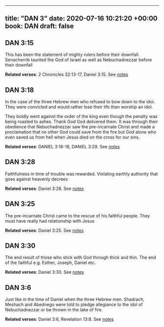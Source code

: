 
---
title: "DAN 3"
date: 2020-07-16 10:21:20 +00:00
book: DAN
draft: false
---

## DAN 3:15

This has been the statement of mighty rulers before their downfall. Senacherrib taunted the God of Israel as well as Nebuchadnezzar before their downfall

**Related verses**: 2 Chronicles 32:13-17, Daniel 3:15. See [notes](https://my.bible.com/notes/3474887589155823939)


## DAN 3:18

In the case of the three Hebrew men who refused to bow down to the idol. They were convicted and would rather lose their life than worship an idol.

They boldly went against the order of the king even though the penalty was being roasted to ashes. Thank God God delivered them. It was through their obedience that Nebuchadnezzar saw the pre-incarnate Christ and made a proclamation that no other God could save from the fire but God alone who even saved us from hell when Jesus died on the cross for our sins.

**Related verses**: DANIEL 3:16-18, DANIEL 3:29. See [notes](https://my.bible.com/notes/2794772332664315998)


## DAN 3:28

Faithfulness in time of trouble was rewarded. Violating earthly authority that goes against heavenly decrees

**Related verses**: Daniel 3:28. See [notes](https://my.bible.com/notes/3617613995588706754)


## DAN 3:25

The pre-incarnate Christ came to the rescue of his faithful people. They must have really had relationship with Jesus

**Related verses**: Daniel 3:25. See [notes](https://my.bible.com/notes/3617613578481951168)


## DAN 3:30

The end result of those who stick with God through thick and thin. The end of the faithful e.g. Esther, Joseph, Daniel etc.

**Related verses**: Daniel 3:30. See [notes](https://my.bible.com/notes/3617613006345331132)


## DAN 3:6

Just like in the time of Daniel when the three Hebrew men. Shadrach, Meshach and Abednego were told to pledge allegiance to the idol of Nebuchadnezzar or be thrown in the lake of fire.

**Related verses**: Daniel 3:6, Revelation 13:8. See [notes](https://my.bible.com/notes/3651676890630710193)


